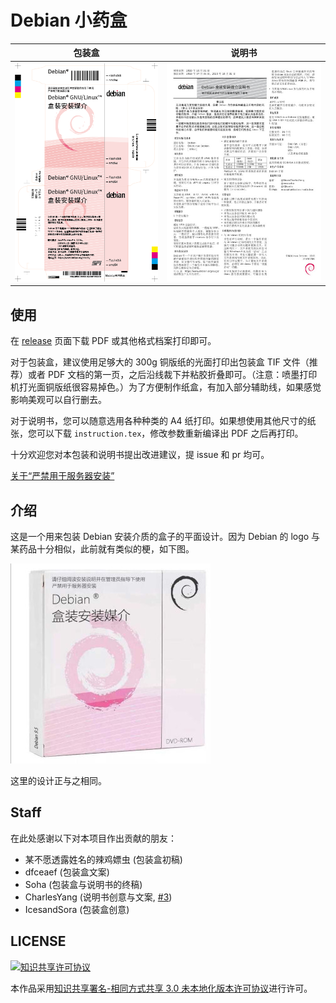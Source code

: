 # Debian 小药盒

| 包装盒                     | 说明书                          |
|:-------------------------:|:------------------------------:|
| ![](./.readme/box-1x.png) | ![](./.readme/instruction.jpg) |

## 使用

在 [release](https://github.com/moesoha/debian-media-box/releases/latest) 页面下载 PDF 或其他格式档案打印即可。

对于包装盒，建议使用足够大的 300g 铜版纸的光面打印出包装盒 TIF 文件（推荐）或者 PDF 文档的第一页，之后沿线裁下并粘胶折叠即可。（注意：喷墨打印机打光面铜版纸很容易掉色。）为了方便制作纸盒，有加入部分辅助线，如果感觉影响美观可以自行删去。

对于说明书，您可以随意选用各种种类的 A4 纸打印。如果想使用其他尺寸的纸张，您可以下载 `instruction.tex`，修改参数重新编译出 PDF 之后再打印。

十分欢迎您对本包装和说明书提出改进建议，提 issue 和 pr 均可。

[关于“严禁用于服务器安装”](https://github.com/moesoha/debian-media-box/issues/1)

## 介绍

这是一个用来包装 Debian 安装介质的盒子的平面设计。因为 Debian 的 logo 与某药品十分相似，此前就有类似的梗，如下图。

![梗](./.readme/inspiration.jpg)

这里的设计正与之相同。

## Staff

在此处感谢以下对本项目作出贡献的朋友：

  - 某不愿透露姓名的辣鸡嫖虫 (包装盒初稿)
  - dfceaef (包装盒文案)
  - Soha (包装盒与说明书的终稿)
  - CharlesYang (说明书创意与文案, [#3](https://github.com/moesoha/debian-media-box/issues/3))
  - IcesandSora (包装盒创意)

## LICENSE

<a rel="license" href="http://creativecommons.org/licenses/by-sa/3.0/"><img alt="知识共享许可协议" style="border-width:0" src="https://i.creativecommons.org/l/by-sa/3.0/88x31.png" /></a>

本作品采用[知识共享署名-相同方式共享 3.0 未本地化版本许可协议](http://creativecommons.org/licenses/by-sa/3.0/)进行许可。
